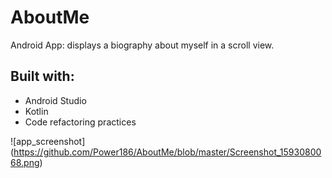 # AboutMe
Android App: displays a biography about myself in a scroll view.

## Built with:
* Android Studio
* Kotlin
* Code refactoring practices

![app_screenshot]
(https://github.com/Power186/AboutMe/blob/master/Screenshot_1593080068.png)
